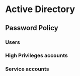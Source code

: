 # Active Directory

## Password Policy

### Users

### High Privileges accounts

### Service accounts